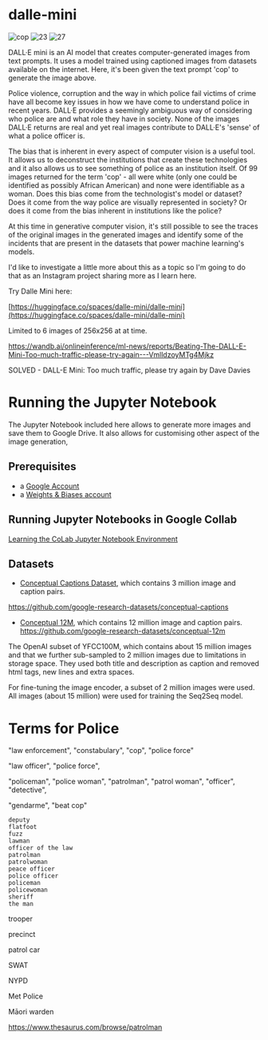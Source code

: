 # dalle-mini

![cop](https://user-images.githubusercontent.com/52700324/175556508-9ea39768-7ad1-4d96-a93e-3eef5d3e7386.png)
![23](https://user-images.githubusercontent.com/52700324/175558040-adac32a0-b429-4d7e-ae59-c08e15213d7a.jpg)
![27](https://user-images.githubusercontent.com/52700324/175558076-f28580f9-3827-4a99-88cb-1f4c785b6007.jpg)


DALL·E mini is an AI model that creates computer-generated images from text prompts. It uses a model trained using captioned images from datasets available on the internet. Here, it's been given the text prompt 'cop' to generate the image above.

Police violence, corruption and the way in which police fail victims of crime have all become key issues in how we have come to understand police in recent years. DALL·E provides a seemingly ambiguous way of considering who police are and what role they have in society. None of the images DALL·E returns are real and yet real images contribute to DALL·E's 'sense' of what a police officer is.

The bias that is inherent in every aspect of computer vision is a useful tool. It allows us to deconstruct the institutions that create these technologies and it also allows us to see something of police as an institution itself. Of 99 images returned for the term 'cop' - all were white (only one could be identified as possibly African American) and none were identifiable as a woman. Does this bias come from the technologist's model or dataset? Does it come from the way police are visually represented in society? Or does it come from the bias inherent in institutions like the police?

At this time in generative computer vision, it's still possible to see the traces of the original images in the generated images and identify some of the incidents that are present in the datasets that power machine learning's models.

I'd like to investigate a little more about this as a topic so I'm going to do that as an Instagram project sharing more as I learn here.

Try Dalle Mini here:

[https://huggingface.co/spaces/dalle-mini/dalle-mini](https://huggingface.co/spaces/dalle-mini/dalle-mini)

Limited to 6 images of 256x256 at at time.



https://wandb.ai/onlineinference/ml-news/reports/Beating-The-DALL-E-Mini-Too-much-traffic-please-try-again---VmlldzoyMTg4Mjkz

SOLVED - DALL-E Mini: Too much traffic, please try again by Dave Davies



# Running the Jupyter Notebook

The Jupyter Notebook included here allows to generate more images and save them to Google Drive. It also allows for customising other aspect of the image generation,

## Prerequisites 

* a [Google Account](https://support.google.com/accounts/answer/)
* a [Weights & Biases account](https://wandb.ai/site)

## Running Jupyter Notebooks in Google Collab 

[Learning the CoLab Jupyter Notebook Environment](https://www.webagesolutions.com/blog/learning-the-colab-jupyter-notebook-environment)


## Datasets

* [Conceptual Captions Dataset](https://aclanthology.org/P18-1238/), which contains 3 million image and caption pairs.

https://github.com/google-research-datasets/conceptual-captions


* [Conceptual 12M](https://arxiv.org/abs/2102.08981), which contains 12 million image and caption pairs.
https://github.com/google-research-datasets/conceptual-12m

The OpenAI subset of YFCC100M, which contains about 15 million images and that we further sub-sampled to 2 million images due to limitations in storage space. They used both title and description as caption and removed html tags, new lines and extra spaces.

For fine-tuning the image encoder, a subset of 2 million images were used. All images (about 15 million) were used for training the Seq2Seq model.


# Terms for Police

"law enforcement", "constabulary", "cop", "police force"

"law officer", "police force", 

"policeman", "police woman", "patrolman", "patrol woman",
"officer", "detective", 

"gendarme", "beat cop"


    deputy
    flatfoot
    fuzz
    lawman
    officer of the law
    patrolman
    patrolwoman
    peace officer
    police officer
    policeman
    policewoman
    sheriff
    the man 


trooper

precinct

patrol car

SWAT

NYPD

Met Police

Māori warden

https://www.thesaurus.com/browse/patrolman
